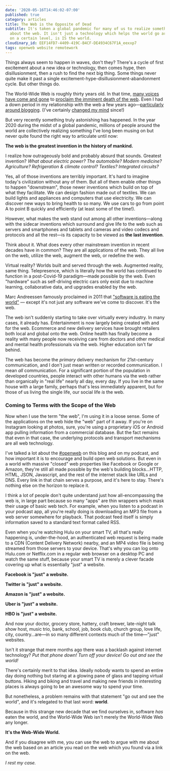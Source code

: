 ```yaml
---
date: '2020-05-16T14:46:02-07:00'
published: true
category: articles
title: The Web is the Opposite of Dead
subtitle: It's taken a global pandemic for many of us to realize something profound
  about the web. It isn't just a technology which helps the world go around. Today,
  on a certain level, is IS the world.
cloudinary_id: EEF14FD7-4409-419C-B4CF-DE4934C67F1A_eexxp7
tags: openweb website remotework
---
```


Things always seem to happen in waves, don't they? There's a cycle of first excitement about a new idea or technology, then comes hype, then disillusionment, then a rush to find the next big thing. Some things never quite make it past a single excitement-hype-disillusionment-abandonment cycle. But other things do.

The World-Wide Web is roughly thirty years old. In that time, [many voices have come and gone](https://www.wired.com/2010/08/ff-webrip/) to [proclaim the imminent death of the web](https://www.wsj.com/articles/the-web-is-dying-apps-are-killing-it-1416169934). Even I had a down period in my relationship with the web a few years ago—[particularly around blogging](https://jaredwhite.com/articles/ode-to-the-independent-blogosphere). (I've certainly [changed my mind](https://jaredwhite.com/articles/why-homepages-matter-in-2018) since!)

But very recently something truly astonishing has happened. In the year 2020 during the midst of a global pandemic, millions of people around the world are collectively realizing something I've long been musing on but never quite found the right way to articulate until now:

**The web is the greatest invention in the history of mankind.**

I realize how outrageously bold and probably absurd that sounds. Greatest invention? _What about electric power? The automobile? Modern medicine? Agriculture? Refrigeration & climate control? Textiles? Integrated circuits?_

Yes, all of those inventions are terribly important. It's hard to imagine today's civilization without any of them. But all of them enable other things to happen "downstream", those newer inventions which build on top of what they facilitate. We can design fashion made out of textiles. We can build lights and appliances and computers that use electricity. We can discover new ways to bring health to so many. We use cars to go from point A to point B quickly and efficiently (at least some of the time!).

However, what makes the web stand out among all other inventions—along with the sidecar inventions which surround and give life to the web such as servers and smartphones and tablets and cameras and video codecs and protocols and all the rest—is its capacity to be viewed as **the last invention**.

Think about it. What does every other mainstream invention in recent decades have in common? They are all applications of the web. They all live on the web, utilize the web, augment the web, or redefine the web.

Virtual reality? Worlds built and served through the web. Augmented reality, same thing. Telepresence, which is literally how the world has continued to function in a post-Covid-19 paradigm—made possible by the web. Even "hardware" such as self-driving electric cars only exist due to machine learning, collaborative data, and upgrades enabled by the web.

Marc Andreessen famously proclaimed in 2011 that ["software is eating the world"](https://a16z.com/2011/08/20/why-software-is-eating-the-world/) — except it's not just any software we've come to discover. It's the web.

The web isn't suddenly starting to take over virtually every industry. In many cases, it already has. Entertainment is now largely being created with and for the web. Ecommerce and new delivery services have brought retailers both local and global onto the web. Online health has finally become a reality with many people now receiving care from doctors and other medical and mental health professionals via the web. Higher education isn't far behind.

The web has become the _primary_ delivery mechanism for 21st-century communication, and I don't just mean written or recorded communication. I mean _all_ communication. For a significant portion of the population in developed countries, people interact with other humans via the web rather than organically in "real life" nearly all day, every day. If you live in the same house with a large family, perhaps that's less immediately apparent, but for those of us living the single life, our social life _is_ the web.

### Coming to Terms with the Scope of the Web

Now when I use the term "the web", I'm using it in a loose sense. Some of the applications on the web hide the "web" part of it away. If you're on Instagram looking at photos, sure, you're using a proprietary iOS or Android app pulling information from a commercial database. But the fact remains that even in that case, the underlying protocols and transport mechanisms are all web technology.

I've talked a lot about the [#openweb](/tag/openweb/) on this blog and on my podcast, and how important it is to encourage and build open web solutions. But even in a world with massive "closed" web properties like Facebook or Google or Amazon, they're still all made possible by the web's building blocks…HTTP, HTML, JSON, Javascript, and the rest of the internet stack like URLs and DNS. Every link in that chain serves a purpose, and it's here to stay. There's nothing else on the horizon to replace it.

I think a lot of people don't quite understand just how all-encompassing the web is, in large part because so many "apps" are thin wrappers which mask their usage of basic web tech. For example, when you listen to a podcast in your podcast app, all you're really doing is downloading an MP3 file from a web server somewhere for playback. That podcast feed itself is simply information saved to a standard text format called RSS.

Even when you're watching Hulu on your smart TV, all that's really happening is, under-the-hood, an authenticated web request is being made to a CDN (Content Delivery Network) nearby, and an MP4 video file is being streamed from those servers to your device. That's why you can log onto Hulu.com or Netflix.com in a regular web browser on a desktop PC and watch the same stuff, because your smart TV is merely a clever facade covering up what is essentially "just" a website.

**Facebook is "just" a website.**

**Twitter is "just" a website.**

**Amazon is "just" a website.**

**Uber is "just" a website.**

**HBO is "just" a website.**

And now your doctor, grocery store, hattery, craft brewer, late-night talk show host, music trio, bank, school, job, book club, church group, love life, city, country…are—in so many different contexts much of the time—"just" websites.

Isn't it strange that mere months ago there was a backlash against internet technology? _Put that phone down! Turn off your device! Go out and see the world!_

There's certainly merit to that idea. Ideally nobody wants to spend an entire day doing nothing but staring at a glowing pane of glass and tapping virtual buttons. Hiking and biking and travel and making new friends in interesting places is always going to be an awesome way to spend your time.

But nonetheless, a problem remains with that statement "go out and see the world", and it's relegated to that last word: **world**.

Because in this strange new decade that we find ourselves in, software _has_ eaten the world, and the World-Wide Web isn't merely the World-Wide Web any longer.

**It's the Web-Wide World.**

And if you disagree with me, you can use the web to argue with me about the web based on an article you read on the web which you found via a link on the web.

_I rest my case._